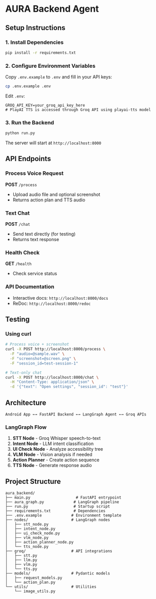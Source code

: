 # AURA Backend Agent

## Setup Instructions

### 1. Install Dependencies
```bash
pip install -r requirements.txt
```

### 2. Configure Environment Variables
Copy `.env.example` to `.env` and fill in your API keys:
```bash
cp .env.example .env
```

Edit `.env`:
```
GROQ_API_KEY=your_groq_api_key_here
# PlayAI TTS is accessed through Groq API using playai-tts model
```

### 3. Run the Backend
```bash
python run.py
```

The server will start at `http://localhost:8000`

## API Endpoints

### Process Voice Request
**POST** `/process`
- Upload audio file and optional screenshot
- Returns action plan and TTS audio

### Text Chat
**POST** `/chat`
- Send text directly (for testing)
- Returns text response

### Health Check
**GET** `/health`
- Check service status

### API Documentation
- Interactive docs: `http://localhost:8000/docs`
- ReDoc: `http://localhost:8000/redoc`

## Testing

### Using curl
```bash
# Process voice + screenshot
curl -X POST http://localhost:8000/process \
  -F "audio=@sample.wav" \
  -F "screenshot=@screen.png" \
  -F "session_id=test-session-1"

# Text-only chat
curl -X POST http://localhost:8000/chat \
  -H "Content-Type: application/json" \
  -d '{"text": "Open settings", "session_id": "test"}'
```

## Architecture

```
Android App ←→ FastAPI Backend ←→ LangGraph Agent ←→ Groq APIs
```

### LangGraph Flow
1. **STT Node** - Groq Whisper speech-to-text
2. **Intent Node** - LLM intent classification  
3. **UI Check Node** - Analyze accessibility tree
4. **VLM Node** - Vision analysis if needed
5. **Action Planner** - Create action sequence
6. **TTS Node** - Generate response audio

## Project Structure
```
aura_backend/
├── main.py                    # FastAPI entrypoint
├── aura_graph.py             # LangGraph pipeline
├── run.py                    # Startup script
├── requirements.txt          # Dependencies
├── .env.example             # Environment template
├── nodes/                   # LangGraph nodes
│   ├── stt_node.py
│   ├── intent_node.py
│   ├── ui_check_node.py
│   ├── vlm_node.py
│   ├── action_planner_node.py
│   └── tts_node.py
├── groq/                    # API integrations
│   ├── stt.py
│   ├── llm.py
│   ├── vlm.py
│   └── tts.py
├── models/                  # Pydantic models
│   ├── request_models.py
│   └── action_plan.py
└── utils/                   # Utilities
    └── image_utils.py
```
